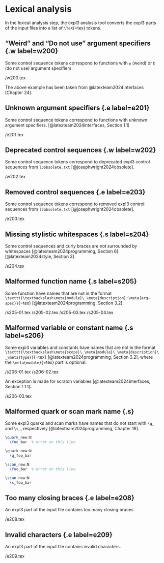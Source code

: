 # Lexical analysis
In the lexical analysis step, the expl3 analysis tool converts the expl3 parts of the input files into a list of `\TeX`{=tex} tokens.

## “Weird” and “Do not use” argument specifiers {.w label=w200}
Some control sequence tokens correspond to functions with `w` (weird) or `D` (do not use) argument specifiers.

 /w200.tex

The above example has been taken from @latexteam2024interfaces [Chapter 24].

## Unknown argument specifiers {.e label=e201}
Some control sequence tokens correspond to functions with unknown argument specifiers. [@latexteam2024interfaces, Section 1.1]

 /e201.tex

## Deprecated control sequences {.w label=w202}
Some control sequence tokens correspond to deprecated expl3 control sequences from `l3obsolete.txt` [@josephwright2024obsolete].

 /w202.tex

## Removed control sequences {.e label=e203}
Some control sequence tokens correspond to removed expl3 control sequences from `l3obsolete.txt` [@josephwright2024obsolete].

 /e203.tex

## Missing stylistic whitespaces {.s label=s204}
Some control sequences and curly braces are not surrounded by whitespaces [@latexteam2024programming, Section 6] [@latexteam2024style, Section 3].

 /s204.tex

## Malformed function name {.s label=s205}
Some function have names that are not in the format `\texttt{\textbackslash\meta{module}\_\meta{description}:\meta{arg-spec}}`{=tex} [@latexteam2024programming, Section 3.2].

 /s205-01.tex
 /s205-02.tex
 /s205-03.tex
 /s205-04.tex

## Malformed variable or constant name {.s label=s206}
Some expl3 variables and constants have names that are not in the format `\texttt{\textbackslash\meta{scope}\_\meta{module}\_\meta{description}\_\meta{type}}`{=tex} [@latexteam2024programming, Section 3.2], where the `\meta{module}`{=tex} part is optional.

 /s206-01.tex
 /s206-02.tex

An exception is made for scratch variables [@latexteam2024interfaces, Section 1.1.1]:

 /s206-03.tex

## Malformed quark or scan mark name {.s}
Some expl3 quarks and scan marks have names that do not start with `\q_` and `\s_`, respectively [@latexteam2024programming, Chapter 19].

``` tex
\quark_new:N
  \foo_bar  % error on this line
```

``` tex
\quark_new:N
  \q_foo_bar
```

``` tex
\scan_new:N
  \foo_bar  % error on this line
```

``` tex
\scan_new:N
  \s_foo_bar
```

## Too many closing braces {.e label=e208}
An expl3 part of the input file contains too many closing braces.

 /e208.tex

## Invalid characters {.e label=e209}
An expl3 part of the input file contains invalid characters.

 /e209.tex
